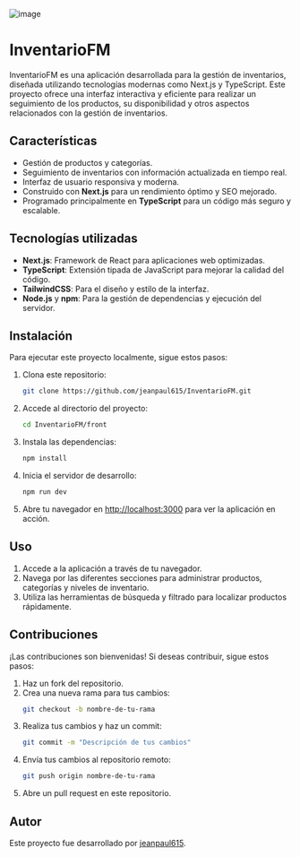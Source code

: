 ![image](https://github.com/user-attachments/assets/2a5528f4-2146-46d9-9f6a-a397715ea74b)

# InventarioFM

InventarioFM es una aplicación desarrollada para la gestión de inventarios, diseñada utilizando tecnologías modernas como Next.js y TypeScript. Este proyecto ofrece una interfaz interactiva y eficiente para realizar un seguimiento de los productos, su disponibilidad y otros aspectos relacionados con la gestión de inventarios.

## Características

- Gestión de productos y categorías.
- Seguimiento de inventarios con información actualizada en tiempo real.
- Interfaz de usuario responsiva y moderna.
- Construido con **Next.js** para un rendimiento óptimo y SEO mejorado.
- Programado principalmente en **TypeScript** para un código más seguro y escalable.

## Tecnologías utilizadas

- **Next.js**: Framework de React para aplicaciones web optimizadas.
- **TypeScript**: Extensión tipada de JavaScript para mejorar la calidad del código.
- **TailwindCSS**: Para el diseño y estilo de la interfaz.
- **Node.js** y **npm**: Para la gestión de dependencias y ejecución del servidor.

## Instalación

Para ejecutar este proyecto localmente, sigue estos pasos:

1. Clona este repositorio:
   ```bash
   git clone https://github.com/jeanpaul615/InventarioFM.git
   ```

2. Accede al directorio del proyecto:
   ```bash
   cd InventarioFM/front
   ```

3. Instala las dependencias:
   ```bash
   npm install
   ```

4. Inicia el servidor de desarrollo:
   ```bash
   npm run dev
   ```

5. Abre tu navegador en [http://localhost:3000](http://localhost:3000) para ver la aplicación en acción.

## Uso

1. Accede a la aplicación a través de tu navegador.
2. Navega por las diferentes secciones para administrar productos, categorías y niveles de inventario.
3. Utiliza las herramientas de búsqueda y filtrado para localizar productos rápidamente.

## Contribuciones

¡Las contribuciones son bienvenidas! Si deseas contribuir, sigue estos pasos:

1. Haz un fork del repositorio.
2. Crea una nueva rama para tus cambios:
   ```bash
   git checkout -b nombre-de-tu-rama
   ```
3. Realiza tus cambios y haz un commit:
   ```bash
   git commit -m "Descripción de tus cambios"
   ```
4. Envía tus cambios al repositorio remoto:
   ```bash
   git push origin nombre-de-tu-rama
   ```
5. Abre un pull request en este repositorio.

## Autor

Este proyecto fue desarrollado por [jeanpaul615](https://github.com/jeanpaul615).
